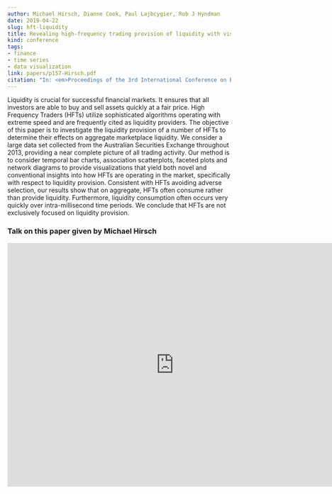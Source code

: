 ```yaml
---
author: Michael Hirsch, Dianne Cook, Paul Lajbcygier, Rob J Hyndman
date: 2019-04-22
slug: hft-liquidity
title: Revealing high-frequency trading provision of liquidity with visualization
kind: conference
tags:
- finance
- time series
- data visualization
link: papers/p157-Hirsch.pdf
citation: "In: <em>Proceedings of the 3rd International Conference on Big Data and Smart Computing</em>. Bali, Indonesia. 10-13 January 2019"
---
```


Liquidity is crucial for successful financial markets. It ensures that all investors are able to buy and sell assets quickly at a fair price. High Frequency Traders (HFTs) utilize sophisticated algorithms operating with extreme speed and are frequently cited as liquidity providers. The objective of this paper is to investigate the liquidity provision of a number of HFTs to determine their effects on aggregate marketplace liquidity. We consider a large data set collected from the Australian Securities Exchange throughout 2013, providing a near complete picture of all trading activity. Our method is to consider temporal bar charts, association scatterplots, faceted plots and network diagrams to provide visualizations that yield both novel and conventional insights into how HFTs are operating in the market, specifically with respect to liquidity provision. Consistent with HFTs avoiding adverse selection, our results show that on aggregate, HFTs often consume rather than provide liquidity. Furthermore, liquidity consumption often occurs very quickly over intra-millisecond time periods. We conclude that HFTs are not exclusively focused on liquidity provision.

### Talk on this paper given by Michael Hirsch

<iframe width="750" height="550" src="https://www.youtube.com/embed/H7Y-AVrkWFY" frameborder="0" allow="accelerometer; autoplay; encrypted-media; gyroscope; picture-in-picture" allowfullscreen></iframe>